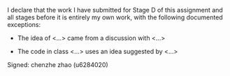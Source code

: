 I declare that the work I have submitted for Stage D of this assignment and all stages before it is entirely my own work, with the following documented exceptions:

* The idea of <...> came from a discussion with <...>

* The code in class <...> uses an idea suggested by <...>

Signed: chenzhe zhao (u6284020)

